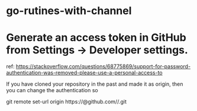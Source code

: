 # go-rutines-with-channel

# Generate an access token in GitHub from Settings → Developer settings.

ref: https://stackoverflow.com/questions/68775869/support-for-password-authentication-was-removed-please-use-a-personal-access-to

If you have cloned your repository in the past and made it as origin, then you can change the authentication so

git remote set-url origin https://<token>@github.com/<username>/<repo>.git